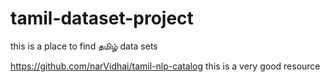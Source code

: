 # tamil-dataset-project
this is a place to find தமிழ் data sets 

https://github.com/narVidhai/tamil-nlp-catalog this is a very good resource
